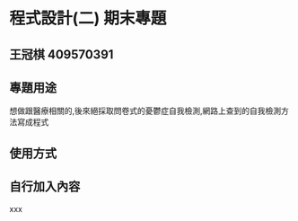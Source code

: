 # 程式設計(二) 期末專題
##  王冠棋 409570391

## 專題用途
想做跟醫療相關的,後來絕採取問卷式的憂鬱症自我檢測,網路上查到的自我檢測方法寫成程式

## 使用方式

## 自行加入內容
xxx